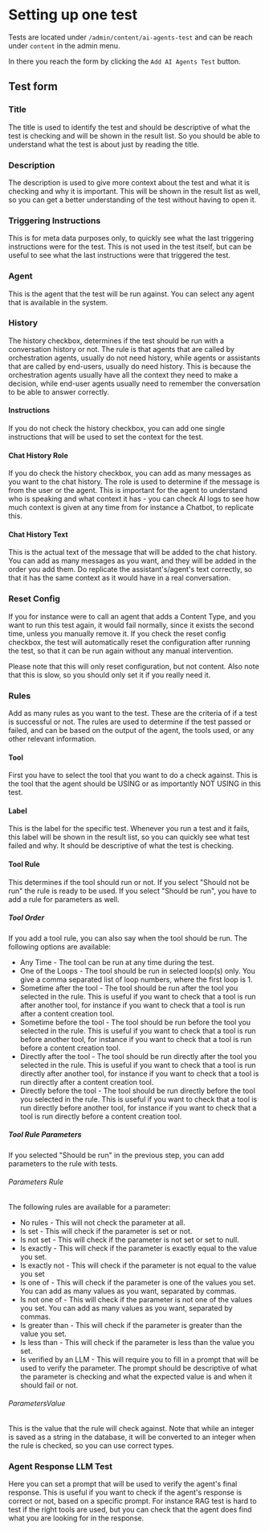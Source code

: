 # Setting up one test

Tests are located under `/admin/content/ai-agents-test` and can be reach under `content` in the admin menu.

In there you reach the form by clicking the `Add AI Agents Test` button.

## Test form

### Title
The title is used to identify the test and should be descriptive of what the test is checking and will be shown in the result list. So you should be able to understand what the test is about just by reading the title.

### Description
The description is used to give more context about the test and what it is checking and why it is important. This will be shown in the result list as well, so you can get a better understanding of the test without having to open it.

### Triggering Instructions
This is for meta data purposes only, to quickly see what the last triggering instructions were for the test. This is not used in the test itself, but can be useful to see what the last instructions were that triggered the test.

### Agent
This is the agent that the test will be run against. You can select any agent that is available in the system.

### History
The history checkbox, determines if the test should be run with a conversation history or not. The rule is that agents that are called by orchestration agents, usually do not need history, while agents or assistants that are called by end-users, usually do need history. This is because the orchestration agents usually have all the context they need to make a decision, while end-user agents usually need to remember the conversation to be able to answer correctly.

#### Instructions
If you do not check the history checkbox, you can add one single instructions that will be used to set the context for the test.

#### Chat History Role
If you do check the history checkbox, you can add as many messages as you want to the chat history. The role is used to determine if the message is from the user or the agent. This is important for the agent to understand who is speaking and what context it has - you can check AI logs to see how much context is given at any time from for instance a Chatbot, to replicate this.

#### Chat History Text
This is the actual text of the message that will be added to the chat history. You can add as many messages as you want, and they will be added in the order you add them. Do replicate the assistant's/agent's text correctly, so that it has the same context as it would have in a real conversation.

### Reset Config
If you for instance were to call an agent that adds a Content Type, and you want to run this test again, it would fail normally, since it exists the second time, unless you manually remove it. If you check the reset config checkbox, the test will automatically reset the configuration after running the test, so that it can be run again without any manual intervention.

Please note that this will only reset configuration, but not content. Also note that this is slow, so you should only set it if you really need it.

### Rules

Add as many rules as you want to the test. These are the criteria of if a test is successful or not. The rules are used to determine if the test passed or failed, and can be based on the output of the agent, the tools used, or any other relevant information.

#### Tool

First you have to select the tool that you want to do a check against. This is the tool that the agent should be USING or as importantly NOT USING in this test.

#### Label

This is the label for the specific test. Whenever you run a test and it fails, this label will be shown in the result list, so you can quickly see what test failed and why. It should be descriptive of what the test is checking.

#### Tool Rule

This determines if the tool should run or not. If you select "Should not be run" the rule is ready to be used. If you select "Should be run", you have to add a rule for parameters as well.

##### Tool Order

If you add a tool rule, you can also say when the tool should be run. The following options are available:

* Any Time - The tool can be run at any time during the test.
* One of the Loops - The tool should be run in selected loop(s) only. You give a comma separated list of loop numbers, where the first loop is 1.
* Sometime after the tool - The tool should be run after the tool you selected in the rule. This is useful if you want to check that a tool is run after another tool, for instance if you want to check that a tool is run after a content creation tool.
* Sometime before the tool - The tool should be run before the tool you selected in the rule. This is useful if you want to check that a tool is run before another tool, for instance if you want to check that a tool is run before a content creation tool.
* Directly after the tool - The tool should be run directly after the tool you selected in the rule. This is useful if you want to check that a tool is run directly after another tool, for instance if you want to check that a tool is run directly after a content creation tool.
* Directly before the tool - The tool should be run directly before the tool you selected in the rule. This is useful if you want to check that a tool is run directly before another tool, for instance if you want to check that a tool is run directly before a content creation tool.

##### Tool Rule Parameters
If you selected "Should be run" in the previous step, you can add parameters to the rule with tests.

###### Parameters Rule

The following rules are available for a parameter:

* No rules - This will not check the parameter at all.
* Is set - This will check if the parameter is set or not.
* Is not set - This will check if the parameter is not set or set to null.
* Is exactly - This will check if the parameter is exactly equal to the value you set.
* Is exactly not - This will check if the parameter is not equal to the value you set
* Is one of - This will check if the parameter is one of the values you set. You can add as many values as you want, separated by commas.
* Is not one of - This will check if the parameter is not one of the values you set. You can add as many values as you want, separated by commas.
* Is greater than - This will check if the parameter is greater than the value you set.
* Is less than - This will check if the parameter is less than the value you set.
* Is verified by an LLM - This will require you to fill in a prompt that will be used to verify the parameter. The prompt should be descriptive of what the parameter is checking and what the expected value is and when it should fail or not.

###### ParametersValue
This is the value that the rule will check against. Note that while an integer is saved as a string in the database, it will be converted to an integer when the rule is checked, so you can use correct types.

### Agent Response LLM Test
Here you can set a prompt that will be used to verify the agent's final response. This is useful if you want to check if the agent's response is correct or not, based on a specific prompt. For instance RAG test is hard to test if the right tools are used, but you can check that the agent does find what you are looking for in the response.
